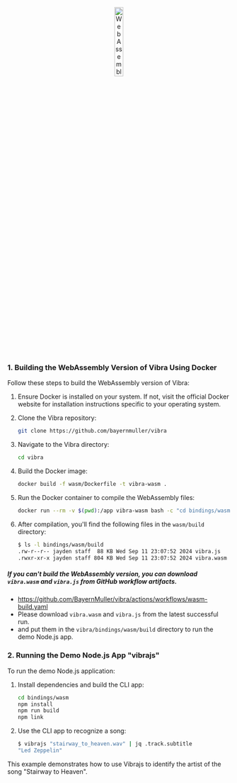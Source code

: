 <p align="center">
    <img width="20%" src="https://upload.wikimedia.org/wikipedia/commons/1/1f/WebAssembly_Logo.svg" alt="WebAssembly Logo"/>
</p>

### 1. Building the WebAssembly Version of Vibra Using Docker

Follow these steps to build the WebAssembly version of Vibra:

1. Ensure Docker is installed on your system. If not, visit the official Docker website for installation instructions specific to your operating system.

2. Clone the Vibra repository:
   ```bash
   git clone https://github.com/bayernmuller/vibra
   ```

3. Navigate to the Vibra directory:
   ```bash
   cd vibra
   ```

4. Build the Docker image:
   ```bash
   docker build -f wasm/Dockerfile -t vibra-wasm .
   ```

5. Run the Docker container to compile the WebAssembly files:
   ```bash
   docker run --rm -v $(pwd):/app vibra-wasm bash -c "cd bindings/wasm && ./build-wasm.sh"
   ```

6. After compilation, you'll find the following files in the `wasm/build` directory:
   ```bash
   $ ls -l bindings/wasm/build
   .rw-r--r-- jayden staff  88 KB Wed Sep 11 23:07:52 2024 vibra.js
   .rwxr-xr-x jayden staff 804 KB Wed Sep 11 23:07:52 2024 vibra.wasm
   ```

##### If you can't build the WebAssembly version, you can download `vibra.wasm` and `vibra.js` from GitHub workflow artifacts.
* https://github.com/BayernMuller/vibra/actions/workflows/wasm-build.yaml
* Please download `vibra.wasm` and `vibra.js` from the latest successful run.
* and put them in the `vibra/bindings/wasm/build` directory to run the demo Node.js app.

### 2. Running the Demo Node.js App "vibrajs"

To run the demo Node.js application:

1. Install dependencies and build the CLI app:
   ```bash
   cd bindings/wasm
   npm install
   npm run build
   npm link
   ```

2. Use the CLI app to recognize a song:
   ```bash
   $ vibrajs "stairway_to_heaven.wav" | jq .track.subtitle
   "Led Zeppelin"
   ```

This example demonstrates how to use Vibrajs to identify the artist of the song "Stairway to Heaven".